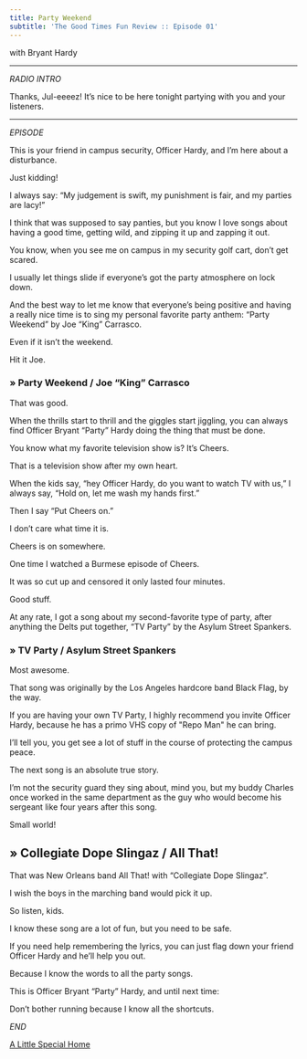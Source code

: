 ```yaml
---
title: Party Weekend
subtitle: 'The Good Times Fun Review :: Episode 01'
---
```

with Bryant Hardy

---

_RADIO INTRO_

Thanks, Jul-eeeez! It’s nice to be here tonight partying with you and your listeners.

---

_EPISODE_

This is your friend in campus security, Officer Hardy, and I’m here about a disturbance.

Just kidding!

I always say: “My judgement is swift, my punishment is fair, and my parties are lacy!”

I think that was supposed to say panties, but you know I love songs about having a good time, getting wild, and zipping it up and zapping it out.

You know, when you see me on campus in my security golf cart, don’t get scared.

I usually let things slide if everyone’s got the party atmosphere on lock down.

And the best way to let me know that everyone’s being positive and having a really nice time is to sing my personal favorite party anthem: “Party Weekend” by Joe “King” Carrasco.

Even if it isn’t the weekend.

Hit it Joe.

### &raquo; Party Weekend / Joe “King” Carrasco

That was good.

When the thrills start to thrill and the giggles start jiggling, you can always find Officer Bryant “Party” Hardy doing the thing that must be done.

You know what my favorite television show is? It’s Cheers.

That is a television show after my own heart.

When the kids say, “hey Officer Hardy, do you want to watch TV with us,” I always say, “Hold on, let me wash my hands first.”

Then I say “Put Cheers on.”

I don’t care what time it is.

Cheers is on somewhere.

One time I watched a Burmese episode of Cheers.

It was so cut up and censored it only lasted four minutes.

Good stuff.

At any rate, I got a song about my second-favorite type of party, after anything the Delts put together, “TV Party” by the Asylum Street Spankers.

### &raquo; TV Party / Asylum Street Spankers

Most awesome.

That song was originally by the Los Angeles hardcore band Black Flag, by the way.

If you are having your own TV Party, I highly recommend you invite Officer Hardy, because he has a primo VHS copy of "Repo Man" he can bring.

I’ll tell you, you get see a lot of stuff in the course of protecting the campus peace.

The next song is an absolute true story.

I’m not the security guard they sing about, mind you, but my buddy Charles once worked in the same department as the guy who would become his sergeant like four years after this song.

Small world!

## &raquo; Collegiate Dope Slingaz / All That!

That was New Orleans band All That! with “Collegiate Dope Slingaz”.

I wish the boys in the marching band would pick it up.

So listen, kids.

I know these song are a lot of fun, but you need to be safe.

If you need help remembering the lyrics, you can just flag down your friend Officer Hardy and he’ll help you out.

Because I know the words to all the party songs.

This is Officer Bryant “Party” Hardy, and until next time:

Don’t bother running because I know all the shortcuts.

_END_

<a class="button big next" href="{% link a-little-special/index.md %}">A Little Special Home</a>
